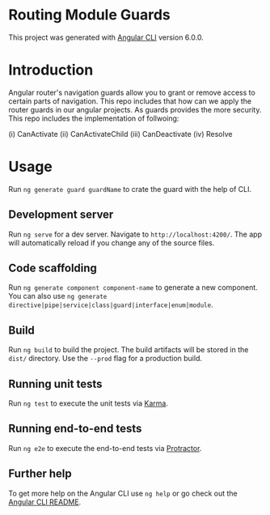 # Routing Module Guards

This project was generated with [Angular CLI](https://github.com/angular/angular-cli) version 6.0.0.

# Introduction

Angular router's navigation guards allow you to grant or remove access to certain parts of navigation. This repo includes that how can we apply the router guards in our angular projects. As guards provides the more security. This repo includes the implementation of follwoing:

(i)   CanActivate
(ii)  CanActivateChild
(iii) CanDeactivate
(iv)  Resolve

# Usage

Run `ng generate guard guardName` to crate the guard with the help of CLI. 

## Development server

Run `ng serve` for a dev server. Navigate to `http://localhost:4200/`. The app will automatically reload if you change any of the source files.

## Code scaffolding

Run `ng generate component component-name` to generate a new component. You can also use `ng generate directive|pipe|service|class|guard|interface|enum|module`.

## Build

Run `ng build` to build the project. The build artifacts will be stored in the `dist/` directory. Use the `--prod` flag for a production build.

## Running unit tests

Run `ng test` to execute the unit tests via [Karma](https://karma-runner.github.io).

## Running end-to-end tests

Run `ng e2e` to execute the end-to-end tests via [Protractor](http://www.protractortest.org/).

## Further help

To get more help on the Angular CLI use `ng help` or go check out the [Angular CLI README](https://github.com/angular/angular-cli/blob/master/README.md).
